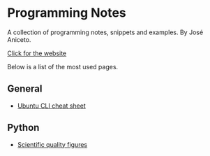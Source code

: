 # Programming Notes

A collection of programming notes, snippets and examples. By José Aniceto.
    
[Click for the website](https://janiceto.github.io/programming-notes/)

Below is a list of the most used pages.


## General

- [Ubuntu CLI cheat sheet](linux/linux-terminal-cheatsheet.md)

## Python

- [Scientific quality figures](python/scientific-figures.md)
